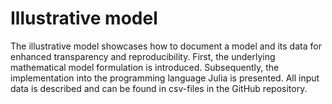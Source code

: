 # Illustrative model

The illustrative model showcases how to document a model and its data for enhanced transparency and reproducibility.
First, the underlying mathematical model formulation is introduced. Subsequently, the implementation into the programming
language Julia is presented. All input data is described and can be found in csv-files in the GitHub repository.

```{tableofcontents}
```